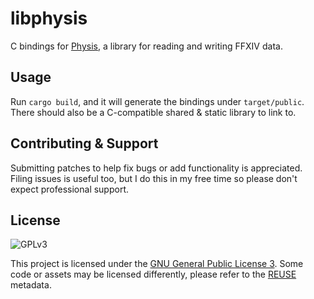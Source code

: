 # libphysis

C bindings for [Physis](https://github.com/redstrate/Physis), a library for reading and writing FFXIV data.

## Usage

Run `cargo build`, and it will generate the bindings under `target/public`. There should also be a C-compatible shared & static library to link to. 

## Contributing & Support

Submitting patches to help fix bugs or add functionality is appreciated. Filing issues is useful too, but I do this in my free time so please don't expect professional support.

## License

![GPLv3](https://www.gnu.org/graphics/gplv3-127x51.png)

This project is licensed under the [GNU General Public License 3](LICENSE). Some code or assets may be licensed
differently, please refer to the [REUSE](https://reuse.software/spec/) metadata.
